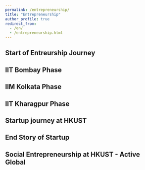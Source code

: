 ```yaml
---
permalink: /entrepreneurship/
title: "Entrepreneurship"
author_profile: true
redirect_from: 
  - /en/
  - /entrepreneurship.html
---
```


## Start of Entreurship Journey 

## IIT Bombay Phase 

## IIM Kolkata Phase 

## IIT Kharagpur Phase 

## Startup journey at HKUST 

## End Story of Startup

##  Social Entrepreneurship at HKUST - Active Global




